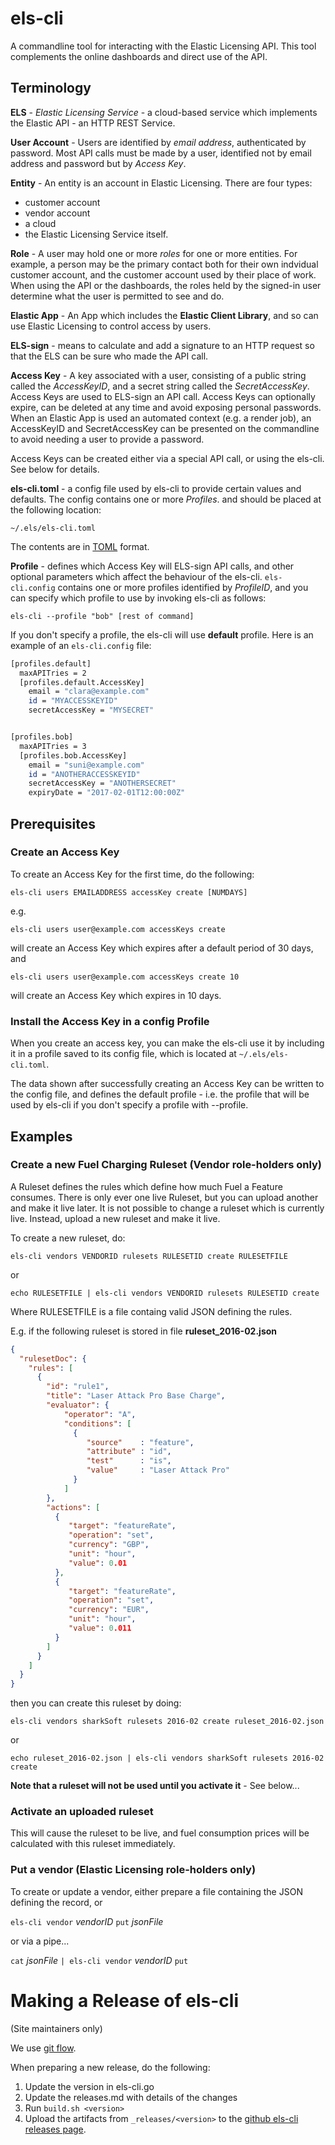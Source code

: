 # els-cli
A commandline tool for interacting with the Elastic Licensing API. This tool
complements the online dashboards and direct use of the API.

## Terminology

**ELS** - *Elastic Licensing Service* - a cloud-based service which implements
the Elastic API - an HTTP REST Service.

**User Account** - Users are identified by *email address*, authenticated by
password. Most API calls must be made by a user, identified not by email address
and password but by *Access Key*.

**Entity** - An entity is an account in Elastic Licensing. There are four types:
* customer account
* vendor account
* a cloud
* the Elastic Licensing Service itself.

**Role** - A user may hold one or more *roles* for one or more entities. For
example, a person may be the primary contact both for their own indvidual
customer account, and the customer account used by their place of work. When
using the API or the dashboards, the roles held by the signed-in user determine
what the user is permitted to see and do.

**Elastic App** - An App which includes the **Elastic Client Library**, and so
can use Elastic Licensing to control access by users.

**ELS-sign** - means to calculate and add a signature to an HTTP request so that
the ELS can be sure who made the API call.

**Access Key** - A key associated with a user, consisting of a public string
called the *AccessKeyID*, and a secret string called the *SecretAccessKey*.
Access Keys are used to ELS-sign an API call. Access Keys can optionally expire,
can be deleted at any time and avoid exposing personal passwords. When an
Elastic App is used an automated context (e.g. a render job), an AccessKeyID and
SecretAccessKey can be presented on the commandline to avoid needing a user to
provide a password.

Access Keys can be created either via a special API call, or using the els-cli.
See below for details.

**els-cli.toml** - a config file used by els-cli to provide certain values
and defaults. The config contains one or more *Profiles*. and should be placed
at the following location:

    ~/.els/els-cli.toml

The contents are in [TOML](https://github.com/toml-lang/toml) format.

**Profile** - defines which Access Key will ELS-sign API calls, and other
optional parameters which affect the behaviour of the els-cli. `els-cli.config`
contains one or more profiles identified by *ProfileID*, and you can specify
which profile to use by invoking els-cli as follows:

    els-cli --profile "bob" [rest of command]

If you don't specify a profile, the els-cli will use **default** profile. Here
is an example of an `els-cli.config` file:

```bash
[profiles.default]
  maxAPITries = 2
  [profiles.default.AccessKey]
    email = "clara@example.com"
    id = "MYACCESSKEYID"
    secretAccessKey = "MYSECRET"


[profiles.bob]
  maxAPITries = 3
  [profiles.bob.AccessKey]
    email = "suni@example.com"
    id = "ANOTHERACCESSKEYID"
    secretAccessKey = "ANOTHERSECRET"
    expiryDate = "2017-02-01T12:00:00Z"
```

## Prerequisites

### Create an Access Key
To create an Access Key for the first time, do the following:

    els-cli users EMAILADDRESS accessKey create [NUMDAYS]

e.g.

    els-cli users user@example.com accessKeys create

will create an Access Key which expires after a default period of 30 days, and

    els-cli users user@example.com accessKeys create 10

will create an Access Key which expires in 10 days.

### Install the Access Key in a config Profile

When you create an access key, you can make the els-cli use it by including it
in a profile saved to its config file, which is located at `~/.els/els-cli.toml`.

The data shown after successfully creating an Access Key can be written to the
config file, and defines the default profile - i.e. the profile that will be
used by els-cli if you don't specify a profile with --profile.

## Examples

### Create a new Fuel Charging Ruleset (Vendor role-holders only)

A Ruleset defines the rules which define how much Fuel a Feature consumes. There
is only ever one live Ruleset, but you can upload another and make it live
later. It is not possible to change a ruleset which is currently live. Instead,
upload a new ruleset and make it live.

To create a new ruleset, do:

    els-cli vendors VENDORID rulesets RULESETID create RULESETFILE

or

    echo RULESETFILE | els-cli vendors VENDORID rulesets RULESETID create

Where RULESETFILE is a file containg valid JSON defining the rules.

E.g. if the following ruleset is stored in file **ruleset_2016-02.json**

```json
{
  "rulesetDoc": {
    "rules": [
      {
        "id": "rule1",
        "title": "Laser Attack Pro Base Charge",
        "evaluator": {
            "operator": "A",
            "conditions": [
              {
                 "source"    : "feature",
                 "attribute" : "id",
                 "test"      : "is",
                 "value"     : "Laser Attack Pro"
              }
            ]
        },
        "actions": [
          {
             "target": "featureRate",
             "operation": "set",
             "currency": "GBP",
             "unit": "hour",
             "value": 0.01
          },
          {
             "target": "featureRate",
             "operation": "set",
             "currency": "EUR",
             "unit": "hour",
             "value": 0.011
          }
        ]
      }
    ]
  }
}

```
then you can create this ruleset by doing:

    els-cli vendors sharkSoft rulesets 2016-02 create ruleset_2016-02.json

or

    echo ruleset_2016-02.json | els-cli vendors sharkSoft rulesets 2016-02 create


**Note that a ruleset will not be used until you activate it** - See below...

### Activate an uploaded ruleset

This will cause the ruleset to be live, and fuel consumption prices will be
calculated with this ruleset immediately.

### Put a vendor (Elastic Licensing role-holders only)

To create or update a vendor, either prepare a file containing the JSON defining
the record, or

`els-cli vendor` *vendorID* `put` *jsonFile*

or via a pipe...

`cat` *jsonFile* `| els-cli vendor` *vendorID* `put`

# Making a Release of els-cli

(Site maintainers only)

We use [git flow](https://danielkummer.github.io/git-flow-cheatsheet/).

When preparing a new release, do the following:

1. Update the version in els-cli.go
2. Update the releases.md with details of the changes
3. Run `build.sh <version>`
4. Upload the artifacts from `_releases/<version>` to the
[github els-cli releases page](https://github.com/elasticlic/els-cli/releases).

